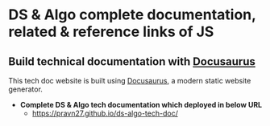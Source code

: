 # DS & Algo complete documentation, related & reference links of JS

## Build technical documentation with [Docusaurus](https://docusaurus.io/)

This tech doc website is built using [Docusaurus](https://docusaurus.io/), a modern static website generator.

- **Complete DS & Algo tech documentation which deployed in below URL**
  - https://pravn27.github.io/ds-algo-tech-doc/
